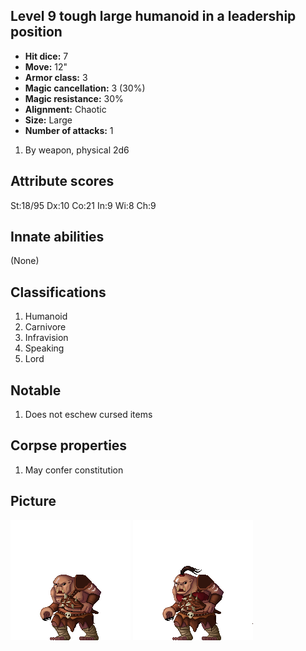 ## Level 9 tough large humanoid in a leadership position

- **Hit dice:** 7
- **Move:** 12"
- **Armor class:** 3
- **Magic cancellation:** 3 (30%)
- **Magic resistance:** 30%
- **Alignment:** Chaotic
- **Size:** Large
- **Number of attacks:** 1
1. By weapon, physical 2d6

## Attribute scores

St:18/95 Dx:10 Co:21 In:9 Wi:8 Ch:9

## Innate abilities

(None)

## Classifications

1. Humanoid
2. Carnivore
3. Infravision
4. Speaking
5. Lord

## Notable

1. Does not eschew cursed items

## Corpse properties

1. May confer constitution

## Picture

![Ogre lord](https://github.com/hyvanmielenpelit/GnollHackTileSet/blob/main/Monsters/ogre_lord/ogre_lord.png?raw=true) ![Ogre lady](https://github.com/hyvanmielenpelit/GnollHackTileSet/blob/main/Monsters/ogre_lord/ogre_lord_female.png?raw=true)

